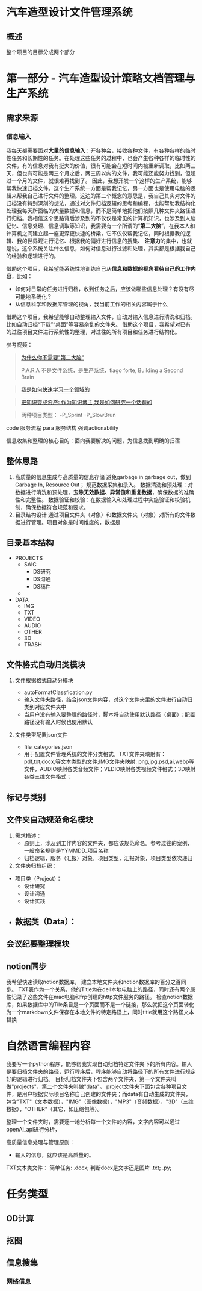 # 汽车造型设计文件管理系统
## 概述
整个项目的目标分成两个部分

# 第一部分 - 汽车造型设计策略文档管理与生产系统

## 需求来源
### 信息输入
我每天都需要面对**大量的信息输入**：开各种会，接收各种文件，有各种各样的临时性任务和长期性的任务。在处理这些任务的过程中，也会产生各种各样的临时性的文件，有的信息对我有挺大的价值，很有可能会在短时间内被重新调取，比如两三天，但也有可能是两三个月之后，两三周以内的文件，我可能还能努力找到，但超过一个月的文件，就很难再找到了。
因此，我想开发一个这样的生产系统，能够帮我快速归档文件。这个生产系统一方面是帮我记忆，另一方面也是使用电脑的逻辑来帮我自己进行文件的整理。这边的第二个概念的意思是，我自己其实对文件的归档没有特别深刻的想法，通过对文件归档逻辑的思考和编程，也能帮助我结构化处理我每天所面临的大量数据和信息，而不是简单地把他们按照几种文件夹路径进行归档。我相信这个思路背后涉及到的不仅仅是常见的计算机知识，也涉及到人脑记忆、信息处理、信息调取等知识，我需要有一个所谓的“**第二大脑**”，在我本人和计算机之间建立起一座更深更快速的桥梁，它不仅仅帮我记忆，同时根据我的逻辑、我的世界观进行记忆、根据我的偏好进行信息的搜集、
**注意力**的集中，也就是说，这个系统关注什么信息，如何对信息进行过滤和处理，其实都是根据我自己的经验和逻辑进行的。

借助这个项目，我希望能系统性地训练自己从**信息和数据的视角看待自己的工作内容**，比如：
- 如何对日常的任务进行归档，收到任务之后，应该做哪些信息处理？有没有尽可能地系统化？
- 从信息科学和数据库管理的视角，我当前工作的相关内容属于什么

借助这个项目，我希望能够自动整理输入文件，自动对输入信息进行清洗和归档。比如自动归档“下载”“桌面”等容易杂乱的文件夹。
借助这个项目，我希望对已有的过往项目文件进行系统性的整理，对过往的所有项目和任务进行结构化。

参考视频：
>[为什么你不需要"第二大脑"](https://www.youtube.com/watch?v=5kNCcpM61eo)
>
> P.A.R.A 不是文件系统，是生产系统，tiago forte, Building a Second Brain

>[我是如何快速学习一个领域的](https://www.bilibili.com/video/BV11o4y1s7VY/?spm_id_from=333.337.search-card.all.click&vd_source=1d47a8c44e1d0084ecf47d3631b7e45a)

>[把知识变成资产: 作为知识博主,我是如何研究一个话题的](https://www.youtube.com/watch?v=MvFIFoKqfus&list=LL&index=8&t=622s)

>两种项目类型：
-P_Sprint
-P_SlowBrun

code 服务流程
para 服务结构
强调actionability

信息收集和整理的核心目的：面向我要解决的问题，为信息找到明确的归宿



## 整体思路
1. 高质量的信息生成与高质量的信息存储
   避免garbage in garbage out，做到Garbage In, Resource Out；
   规范数据采集和录入。
   数据清洗和预处理：对数据进行清洗和预处理，**去除无效数据、异常值和重复数据**，确保数据的准确性和完整性。
   数据验证和校验：在数据输入和处理过程中实施验证和校验机制，确保数据符合规范和要求。
2. 目录结构设计
   通过项目文件夹（对象）和数据文件夹（对象）对所有的文件数据进行管理。项目对象是时间维度的，数据是
   
## 目录基本结构
- PROJECTS
   - SAIC
      - DS研究
      - DS沟通
      - DS稿件
   - 
- DATA
   - IMG
   - TXT
   - VIDEO
   - AUDIO
   - OTHER
   - 3D
   - TRASH

## 文件格式自动归类模块

1. 文件根据格式自动分模块
    - autoFormatClassfication.py
    - 输入文件夹路径，结合json文件内容，对这个文件夹里的文件进行自动归类到对应文件夹中
    - 当用户没有输入要整理的路径时，脚本将自动使用默认路径（桌面）；配置路径没有输入时候也使用默认

2. 文件类型配置json文件
    - file_categories.json
    - 用于配置文件管理系统的文件分类格式，TXT文件夹映射有：pdf,txt,docx,等文本类型的文件;IMG文件夹映射:
      png,jpg,psd,ai,webp等文件，AUDIO映射各类音频文件；VEDIO映射各类视频文件格式；3D映射各类三维文件格式；

## 标记与类别

## 文件夹自动规范命名模块
1. 需求描述：
   - 原则上，涉及到工作内容的文件夹，都应该规范命名。参考过往的案例，一般命名规则是YYMMDD_项目名称
   - 归档逻辑，服务（汇报）对象，项目类型，汇报对象，项目类型依次递归
2. 文件夹归档组织：
- 项目类（Project）：
   - 设计研究
   - 设计沟通
   - 设计实践
- 数据类（Data）：
   -    

## 会议纪要整理模块

## notion同步

我希望快速读取notion数据库， 建立本地文件夹和notion数据库的百分之百同步。
TXT表作为一个关系，他的Title为在dell本地电脑上的路径，同时还有两个属性记录了这些文件在mac电脑和frp创建的http文件服务的路径。
检查notion数据库，如果数据库中的Tile条目是一个页面而不是一个链接，那么就把这个页面转化为一个markdown文件保存在本地文件的特定路径上，同时title就用这个路径文本替换

# 自然语言编程内容
我要写一个python程序，能够帮我实现自动归档特定文件夹下的所有内容。输入是要归档文件夹的路径，运行程序后，程序能够自动将路径下的所有文件进行规定好的逻辑进行归档。
目标归档文件夹下包含两个文件夹，第一个文件夹叫做"projects"，第二个文件夹叫做"data"。
project文件夹下面包含各种项目文件，是用户根据实际项目名称自己创建的文件夹；而data有自动生成的文件夹，包含"TXT"（文本数据），"IMG"（图像数据），"MP3"（音频数据），"3D"（三维数据），"OTHER"（其它，如压缩包等）。

整理一个文件夹时，需要逐一地分析每一个文件的内容，文字内容可以通过openAI_api进行分析，

高质量信息处理与管理原则：
- 输入的信息，就应该是高质量的。


TXT文本类文件：
简单任务:
.docx; 
判断docx是文字还是图片
.txt; .py;


# 任务类型
## OD计算
## 抠图
## 信息搜集
### 网络信息
### 








